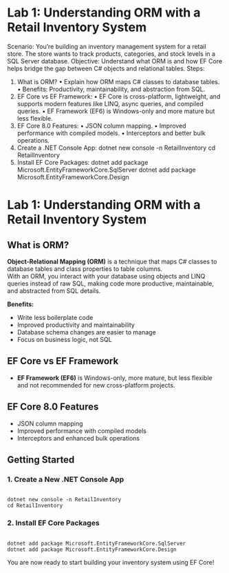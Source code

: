 
# Lab 1: Understanding ORM with a Retail Inventory System

Scenario:
You’re building an inventory management system for a retail store. The store wants to
track products, categories, and stock levels in a SQL Server database.
Objective:
Understand what ORM is and how EF Core helps bridge the gap between C\# objects and
relational tables.
Steps:

1. What is ORM?
• Explain how ORM maps C\# classes to database tables.
• Benefits: Productivity, maintainability, and abstraction from SQL.
2. EF Core vs EF Framework:
• EF Core is cross-platform, lightweight, and supports modern features like
LINQ, async queries, and compiled queries.
• EF Framework (EF6) is Windows-only and more mature but less flexible.
3. EF Core 8.0 Features:
• JSON column mapping.
• Improved performance with compiled models.
• Interceptors and better bulk operations.
4. Create a .NET Console App:
dotnet new console -n RetailInventory
cd RetailInventory
5. Install EF Core Packages:
dotnet add package Microsoft.EntityFrameworkCore.SqlServer
dotnet add package Microsoft.EntityFrameworkCore.Design

# Lab 1: Understanding ORM with a Retail Inventory System

## What is ORM?

**Object-Relational Mapping (ORM)** is a technique that maps C# classes to database tables and class properties to table columns.  
With an ORM, you interact with your database using objects and LINQ queries instead of raw SQL, making code more productive, maintainable, and abstracted from SQL details.

**Benefits:**
- Write less boilerplate code
- Improved productivity and maintainability
- Database schema changes are easier to manage
- Focus on business logic, not SQL

## EF Core vs EF Framework

- **EF Framework (EF6)** is Windows-only, more mature, but less flexible and not recommended for new cross-platform projects.

## EF Core 8.0 Features

- JSON column mapping
- Improved performance with compiled models
- Interceptors and enhanced bulk operations

## Getting Started

### 1. Create a New .NET Console App

```

dotnet new console -n RetailInventory
cd RetailInventory

```

### 2. Install EF Core Packages

```

dotnet add package Microsoft.EntityFrameworkCore.SqlServer
dotnet add package Microsoft.EntityFrameworkCore.Design

```

You are now ready to start building your inventory system using EF Core!



